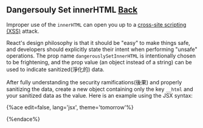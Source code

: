 ## Dangersouly Set innerHTML [Back](./../react.md)

Improper use of the `innerHTML` can open you up to a [cross-site scripting (XSS)](https://en.wikipedia.org/wiki/Cross-site_scripting) attack. 

React's design philosophy is that it should be "easy" to make things safe, and developers should explicitly state their intent when performing "unsafe" operations. The prop name `dangerouslySetInnerHTML` is intentionally chosen to be frightening, and the prop value (an object instead of a string) can be used to indicate sanitized(淨化的) data.

After fully understanding the security ramifications(後果) and properly sanitizing the data, create a new object containing only the key `__html` and your sanitized data as the value. Here is an example using the JSX syntax:

{%ace edit=false, lang='jsx', theme='tomorrow'%}

{%endace%}
